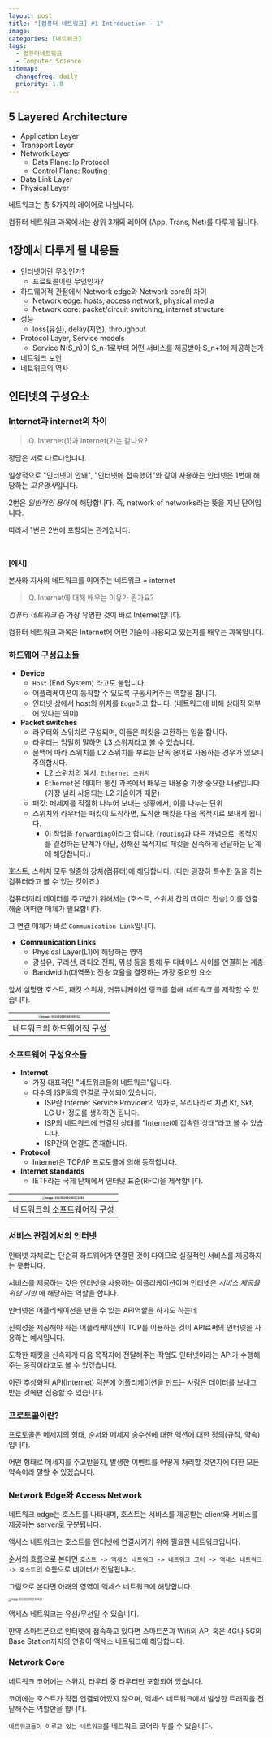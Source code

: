 ```yaml
---
layout: post
title: "[컴퓨터 네트워크] #1 Introduction - 1"
image:
categories: [네트워크]
tags: 
  - 컴퓨터네트워크
  - Computer Science
sitemap:
  changefreq: daily
  priority: 1.0
---
```


## 5 Layered Architecture

- Application Layer
- Transport Layer
- Network Layer
  - Data Plane: Ip Protocol
  - Control Plane: Routing
- Data Link Layer
- Physical Layer

네트워크는 총 5가지의 레이어로 나뉩니다.

컴퓨터 네트워크 과목에서는 상위 3개의 레이어 (App, Trans, Net)를 다루게 됩니다.



## 1장에서 다루게 될 내용들

- 인터넷이란 무엇인가?
  - 프로토콜이란 무엇인가?
- 하드웨어적 관점에서 Network edge와 Network core의 차이
  - Network edge: hosts, access network, physical media
  - Network core: packet/circuit switching, internet structure
- 성능
  - loss(유실), delay(지연), throughput
- Protocol Layer, Service models
  - Service N(S_n)이 S_n-1로부터 어떤 서비스를 제공받아 S_n+1에 제공하는가
- 네트워크 보안
- 네트워크의 역사



## 인터넷의 구성요소

### Internet과 internet의 차이

> Q. Internet(1)과 internet(2)는 같나요?

정답은 서로 다르다입니다.

일상적으로 "인터넷이 안돼", "인터넷에 접속했어"와 같이 사용하는 인터넷은 1번에 해당하는 *고유명사*입니다.

2번은 *일반적인 용어* 에 해당합니다. 즉, network of networks라는 뜻을 지닌 단어입니다.

따라서 1번은 2번에 포함되는 관계입니다.

<br/>

**[예시]**

본사와 지사의 네트워크를 이어주는 네트워크 = internet

> Q. Internet에 대해 배우는 이유가 뭔가요?

*컴퓨터 네트워크* 중 가장 유명한 것이 바로 Internet입니다.

컴퓨터 네트워크 과목은 Internet에 어떤 기술이 사용되고 있는지를 배우는 과목입니다.



### 하드웨어 구성요소들

- **Device**
  - `Host` (End System) 라고도 불립니다.
  - 어플리케이션이 동작할 수 있도록 구동시켜주는 역할을 합니다.
  - 인터넷 상에서 host의 위치를 `Edge`라고 합니다. (네트워크에 비해 상대적 외부에 있다는 의미)
- **Packet switches**
  - 라우터와 스위치로 구성되며, 이들은 패킷을 교환하는 일을 합니다.
  - 라우터는 엄밀히 말하면 L3 스위치라고 볼 수 있습니다.
  - 문맥에 따라 스위치를 L2 스위치를 부르는 단독 용어로 사용하는 경우가 있으니 주의합시다.
    - L2 스위치의 예시: `Ethernet 스위치`
    - `Ethernet`은 데이터 통신 과목에서 배우는 내용중 가장 중요한 내용입니다. (가장 널리 사용되는 L2 기술이기 때문)
  - 패킷: 메세지를 적절히 나누어 보내는 상황에서, 이를 나누는 단위
  - 스위치와 라우터는 패킷이 도착하면, 도착한 패킷을 다음 목적지로 보내게 됩니다.
    - 이 작업을 `forwarding`이라고 합니다. (`routing`과 다른 개념으로, 목적지를 결정하는 단계가 아닌, 정해진 목적지로 패킷을 신속하게 전달하는 단계에 해당합니다.)



호스트, 스위치 모두 일종의 장치(컴퓨터)에 해당합니다.  (다만 굉장히 특수한 일을 하는 컴퓨터라고 볼 수 있는 것이죠.)

컴퓨터끼리 데이터를 주고받기 위해서는 (호스트, 스위치 간의 데이터 전송) 이를 연결해줄 어떠한 매체가 필요합니다. 

그 연결 매체가 바로 `Communication Link`입니다.

- **Communication Links**
  - Physical Layer(L1)에 해당하는 영역
  - 광섬유, 구리선, 라디오 전파, 위성 등을 통해 두 디바이스 사이를 연결하는 계층
  - Bandwidth(대역폭): 전송 효율을 결정하는 가장 중요한 요소



앞서 설명한 호스트, 패킷 스위치, 커뮤니케이션 링크를 합해 *네트워크* 를 제작할 수 있습니다.

| <img src="https://raw.githubusercontent.com/Neph3779/Blog-Image/forUpload/img/20230209180311.png" alt="image-20230209180305512" style="zoom: 33%;" /> |
| :----------------------------------------------------------: |
|                  네트워크의 하드웨어적 구성                  |

### 소프트웨어 구성요소들

- **Internet**
  - 가장 대표적인 "네트워크들의 네트워크"입니다.
  - 다수의 ISP들의 연결로 구성되어있습니다.
    - ISP란 Internet Service Provider의 약자로, 우리나라로 치면 Kt, Skt, LG U+ 정도를 생각하면 됩니다.
    - ISP의 네트워크에 연결된 상태를 "Internet에 접속한 상태"라고 볼 수 있습니다.
    - ISP간의 연결도 존재합니다.
- **Protocol**
  - Internet은 TCP/IP 프로토콜에 의해 동작합니다.
- **Internet standards**
  - IETF라는 국제 단체에서 인터넷 표준(RFC)을 제작합니다.

| <img src="https://raw.githubusercontent.com/Neph3779/Blog-Image/forUpload/img/20230209190111.png" alt="image-20230209190111682" style="zoom:33%;" /> |
| :----------------------------------------------------------: |
|                 네트워크의 소프트웨어적 구성                 |

### 서비스 관점에서의 인터넷

인터넷 자체로는 단순히 하드웨어가 연결된 것이 다이므로 실질적인 서비스를 제공하지는 못합니다.

서비스를 제공하는 것은 인터넷을 사용하는 어플리케이션이며 인터넷은 *서비스 제공을 위한 기반* 에 해당하는 역할을 합니다.

인터넷은 어플리케이션을 만들 수 있는 API역할을 하기도 하는데

신뢰성을 제공해야 하는 어플리케이션이 TCP를 이용하는 것이 API로써의 인터넷을 사용하는 예시입니다.

도착한 패킷을 신속하게 다음 목적지에 전달해주는 작업도 인터넷이라는 API가 수행해주는 동작이라고도 볼 수 있겠습니다.

이런 추상화된 API(Internet) 덕분에 어플리케이션을 만드는 사람은 데이터를 보내고 받는 것에만 집중할 수 있습니다.



### 프로토콜이란?

프로토콜은 메세지의 형태, 순서와 메세지 송수신에 대한 액션에 대한 정의(규칙, 약속)입니다.

어떤 형태로 메세지를 주고받을지, 발생한 이벤트를 어떻게 처리할 것인지에 대한 모든 약속이라 말할 수 있겠습니다.



### Network Edge와 Access Network

네트워크 edge는 호스트를 나타내며, 호스트는 서비스를 제공받는 client와 서비스를 제공하는 server로 구분됩니다.

액세스 네트워크는 호스트를 인터넷에 연결시키기 위해 필요한 네트워크입니다.

순서의 흐름으로 본다면 `호스트 -> 액세스 네트워크 -> 네트워크 코어 -> 액세스 네트워크 -> 호스트`의 흐름으로 데이터가 전달됩니다.

그림으로 본다면 아래의 영역이 액세스 네트워크에 해당합니다.

<img src="https://raw.githubusercontent.com/Neph3779/Blog-Image/forUpload/img/20230209192114.png" alt="image-20230209192114423" style="zoom:33%;" />

액세스 네트워크는 유선/무선일 수 있습니다.

만약 스마트폰으로 인터넷에 접속하고 있다면 스마트폰과 Wifi의  AP, 혹은 4G나 5G의 Base Station까지의 연결이 액세스 네트워크에 해당합니다.



### Network Core

네트워크 코어에는 스위치, 라우터 중 라우터만 포함되어 있습니다.

코어에는 호스트가 직접 연결되어있지 않으며, 액세스 네트워크에서 발생한 트래픽을 전달해주는 역할만을 합니다.

`네트워크들이 이루고 있는 네트워크`를 네트워크 코어라 부를 수 있습니다.

